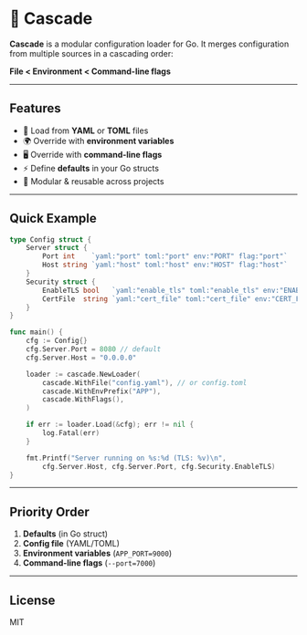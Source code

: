 # 🌊 Cascade

**Cascade** is a modular configuration loader for Go.
It merges configuration from multiple sources in a cascading order:

**File < Environment < Command-line flags**

---

## Features

- 📂 Load from **YAML** or **TOML** files
- 🌍 Override with **environment variables**
- 🖥️ Override with **command-line flags**
- ⚡ Define **defaults** in your Go structs
- 🔌 Modular & reusable across projects

---

## Quick Example

```go
type Config struct {
    Server struct {
        Port int    `yaml:"port" toml:"port" env:"PORT" flag:"port"`
        Host string `yaml:"host" toml:"host" env:"HOST" flag:"host"`
    }
    Security struct {
        EnableTLS bool   `yaml:"enable_tls" toml:"enable_tls" env:"ENABLE_TLS" flag:"enable-tls"`
        CertFile  string `yaml:"cert_file" toml:"cert_file" env:"CERT_FILE" flag:"cert-file"`
    }
}

func main() {
    cfg := Config{}
    cfg.Server.Port = 8080 // default
    cfg.Server.Host = "0.0.0.0"

    loader := cascade.NewLoader(
        cascade.WithFile("config.yaml"), // or config.toml
        cascade.WithEnvPrefix("APP"),
        cascade.WithFlags(),
    )

    if err := loader.Load(&cfg); err != nil {
        log.Fatal(err)
    }

    fmt.Printf("Server running on %s:%d (TLS: %v)\n",
        cfg.Server.Host, cfg.Server.Port, cfg.Security.EnableTLS)
}
```

---

## Priority Order

1. **Defaults** (in Go struct)
2. **Config file** (YAML/TOML)
3. **Environment variables** (`APP_PORT=9000`)
4. **Command-line flags** (`--port=7000`)

---

## License

MIT
